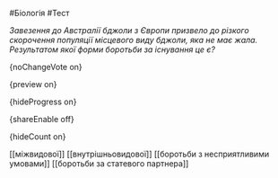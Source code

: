 #Біологія #Тест

*Завезення до Австралії бджоли з Європи призвело до різкого скорочення  популяції місцевого виду бджоли, яка не має жала. Результатом якої форми  боротьби за існування це є?*

{noChangeVote on}

{preview on}

{hideProgress on}

{shareEnable off}

{hideCount on}

[[міжвидової]]
[[внутрішньовидової]]
[[боротьби з несприятливими умовами]]
[[боротьби за статевого партнера]]
